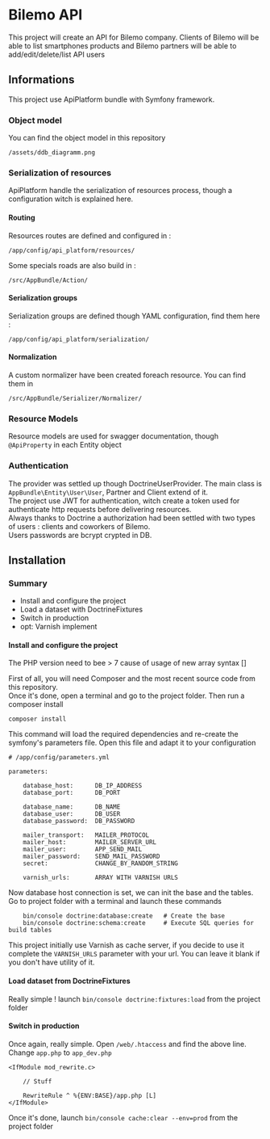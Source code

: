 # Bilemo API
This project will create an API for Bilemo company. Clients of Bilemo will be able to 
list smartphones products and Bilemo partners will be able to add/edit/delete/list API
users


## Informations
This project use ApiPlatform bundle with Symfony framework. 

### Object model
You can find the object model in this repository

    /assets/ddb_diagramm.png

### Serialization of resources
ApiPlatform handle the serialization of resources process, though a configuration 
witch is explained here.
#### Routing
Resources routes are defined and configured in :
    
    /app/config/api_platform/resources/
    
Some specials roads are also build in :
    
    /src/AppBundle/Action/
    
#### Serialization groups
Serialization groups are defined though YAML configuration, find them here :

    /app/config/api_platform/serialization/
    
#### Normalization
A custom normalizer have been created foreach resource. You can find them in 
    
    /src/AppBundle/Serializer/Normalizer/
    
### Resource Models
Resource models are used for swagger documentation, though `@ApiProperty` in each
Entity object

### Authentication
The provider was settled up though DoctrineUserProvider. The main class is 
`AppBundle\Entity\User\User`, Partner and Client extend of it.    
The project use JWT for authentication, witch create a token used for 
authenticate http requests before delivering resources.   
Always thanks to Doctrine a authorization had been settled with two types of
users : clients and coworkers of Bilemo.   
Users passwords are bcrypt crypted in DB.

## Installation
### Summary
  - Install and configure the project  
  - Load a dataset with DoctrineFixtures
  - Switch in production 
  - opt: Varnish implement
    
#### Install and configure the project
The PHP version need to bee > 7 cause of usage of new array syntax []   

First of all, you will need Composer and the most recent source code from this repository.  
Once it's done, open a terminal and go to the project folder. Then run a composer install  

    composer install

This command will load the required dependencies and re-create the symfony's parameters file.
Open this file and adapt it to your configuration

    # /app/config/parameters.yml
        
    parameters:
        
        database_host:      DB_IP_ADDRESS
        database_port:      DB_PORT
        
        database_name:      DB_NAME
        database_user:      DB_USER
        database_password:  DB_PASSWORD
        
        mailer_transport:   MAILER_PROTOCOL
        mailer_host:        MAILER_SERVER_URL
        mailer_user:        APP_SEND_MAIL
        mailer_password:    SEND_MAIL_PASSWORD
        secret:             CHANGE_BY_RANDOM_STRING
        
        varnish_urls:       ARRAY WITH VARNISH URLS
        
Now database host connection is set, we can init the base and the tables. Go to project folder
with a terminal and launch these commands
        
        bin/console doctrine:database:create   # Create the base
        bin/console doctrine:schema:create     # Execute SQL queries for build tables
        
This project initially use Varnish as cache server, if you decide to use it complete
the `VARNISH_URLS` parameter with your url. You can leave it blank if you don't have 
utility of it.

#### Load dataset from DoctrineFixtures
Really simple ! launch `bin/console doctrine:fixtures:load` from the project folder

#### Switch in production
Once again, really simple. Open `/web/.htaccess` and find the above line. Change `app.php`
to `app_dev.php`
        
    <IfModule mod_rewrite.c>
    
        // Stuff
        
        RewriteRule ^ %{ENV:BASE}/app.php [L]
    </IfModule>
    
Once it's done, launch `bin/console cache:clear --env=prod` from the project folder
